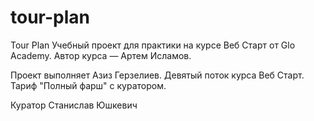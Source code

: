 # tour-plan

Tour Plan 
Учебный проект для практики на курсе Веб Старт от Glo Academy. Автор курса — Артем Исламов.


Проект выполняет
Азиз Герзелиев. Девятый поток курса Веб Старт. Тариф "Полный фарш" с куратором.


Куратор
Станислав Юшкевич